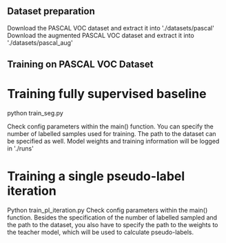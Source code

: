 ## Dataset preparation

Download the PASCAL VOC dataset and extract it into './datasets/pascal'
Download the augmented PASCAL VOC dataset and extract it into './datasets/pascal_aug'

## Training on PASCAL VOC Dataset
# Training fully supervised baseline
python train_seg.py

Check config parameters within the main() function. You can specify the number of labelled samples used for training. The path to the dataset can be specified as well. Model weights and training information will be logged in './runs'

# Training a single pseudo-label iteration
Python train_pl_iteration.py
Check config parameters within the main() function. Besides the specification of the number of labelled sampled and the path to the dataset, you also have to specify the path to the weights to the teacher model, which will be used to calculate pseudo-labels.
